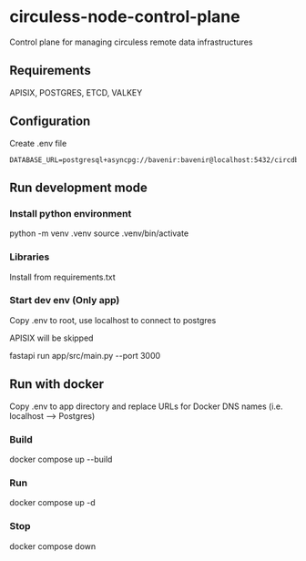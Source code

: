 # circuless-node-control-plane
Control plane for managing circuless remote data infrastructures

## Requirements

APISIX, POSTGRES, ETCD, VALKEY


## Configuration
Create .env file

```
DATABASE_URL=postgresql+asyncpg://bavenir:bavenir@localhost:5432/circdb
```

## Run development mode

### Install python environment

python -m venv .venv
source .venv/bin/activate

### Libraries
Install from requirements.txt

### Start dev env (Only app)

Copy .env to root, use localhost to connect to postgres

APISIX will be skipped

fastapi run app/src/main.py --port 3000

## Run with docker
Copy .env to app directory and replace URLs for Docker DNS names (i.e. localhost --> Postgres)

### Build
docker compose up --build

### Run
docker compose up -d

### Stop
docker compose down




